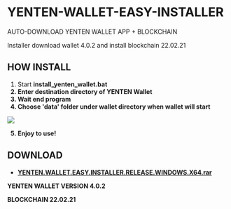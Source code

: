 # YENTEN-WALLET-EASY-INSTALLER
AUTO-DOWNLOAD YENTEN WALLET APP + BLOCKCHAIN

Installer download wallet 4.0.2 and install blockchain 22.02.21

<h2>HOW INSTALL</h2>

1. Start <b>install_yenten_wallet.bat<b>
2. Enter destination directory of YENTEN Wallet
3. Wait end program
4. Choose 'data' folder under wallet directory when wallet will start

<img src=https://i.imgur.com/7JL0gGo.png>
  
5. Enjoy to use!

<h2>DOWNLOAD</h2>

* <a href="https://github.com/ChervyachokMigo/YENTEN-WALLET-EASY-INSTALLER/releases/download/latest/YENTEN.WALLET.EASY.INSTALLER.RELEASE.WINDOWS.X64.rar">YENTEN.WALLET.EASY.INSTALLER.RELEASE.WINDOWS.X64.rar</a>

YENTEN WALLET VERSION 4.0.2

BLOCKCHAIN 22.02.21
